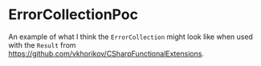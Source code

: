 # ErrorCollectionPoc

An example of what I think the `ErrorCollection` might look like when used with the `Result` from https://github.com/vkhorikov/CSharpFunctionalExtensions.
